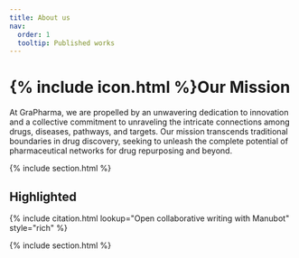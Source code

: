 ```yaml
---
title: About us
nav:
  order: 1
  tooltip: Published works
---
```



# {% include icon.html %}Our Mission

At GraPharma, we are propelled by an unwavering dedication to innovation and a collective commitment to unraveling the intricate connections among drugs, diseases, pathways, and targets. Our mission transcends traditional boundaries in drug discovery, seeking to unleash the complete potential of pharmaceutical networks for drug repurposing and beyond.

{% include section.html %}

## Highlighted

{% include citation.html lookup="Open collaborative writing with Manubot" style="rich" %}

{% include section.html %}


